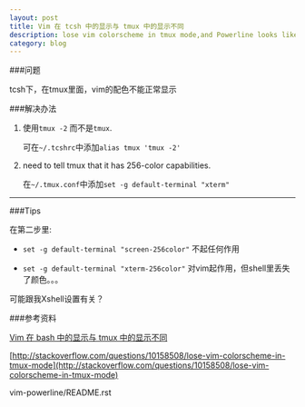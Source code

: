 ```yaml
---
layout: post
title: Vim 在 tcsh 中的显示与 tmux 中的显示不同 
description: lose vim colorscheme in tmux mode,and Powerline looks like crap 
category: blog 
---
```


###问题

tcsh下，在tmux里面，vim的配色不能正常显示

###解决办法

1. 使用`tmux -2` 而不是`tmux`.

    可在`~/.tcshrc`中添加`alias tmux 'tmux -2'`

2. need to tell tmux that it has 256-color capabilities.

    在`~/.tmux.conf`中添加`set -g default-terminal "xterm"`

---

###Tips

在第二步里:

* `set -g default-terminal "screen-256color"` 不起任何作用

* `set -g default-terminal "xterm-256color"` 对vim起作用，但shell里丢失了颜色。。。

可能跟我Xshell设置有关？

###参考资料

[Vim 在 bash 中的显示与 tmux 中的显示不同](https://ruby-china.org/topics/13385)

[http://stackoverflow.com/questions/10158508/lose-vim-colorscheme-in-tmux-mode](http://stackoverflow.com/questions/10158508/lose-vim-colorscheme-in-tmux-mode)

vim-powerline/README.rst
